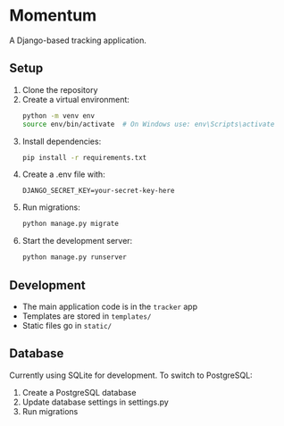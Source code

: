 # Momentum

A Django-based tracking application.

## Setup

1. Clone the repository
2. Create a virtual environment:
   ```bash
   python -m venv env
   source env/bin/activate  # On Windows use: env\Scripts\activate
   ```
3. Install dependencies:
   ```bash
   pip install -r requirements.txt
   ```
4. Create a .env file with:
   ```
   DJANGO_SECRET_KEY=your-secret-key-here
   ```
5. Run migrations:
   ```bash
   python manage.py migrate
   ```
6. Start the development server:
   ```bash
   python manage.py runserver
   ```

## Development

- The main application code is in the `tracker` app
- Templates are stored in `templates/`
- Static files go in `static/`

## Database

Currently using SQLite for development. To switch to PostgreSQL:

1. Create a PostgreSQL database
2. Update database settings in settings.py
3. Run migrations
